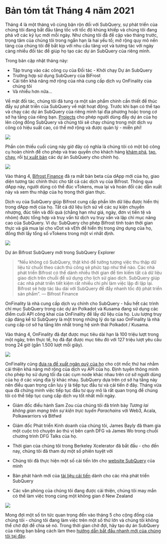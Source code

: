 # Bản tóm tắt Tháng 4 năm 2021

Tháng 4 là một tháng vô cùng bận rộn đối với SubQuery, sự phát triển của chúng tôi đang bắt đầu tăng tốc với tốc độ khủng khiếp và chúng tôi đang phá vỡ các kỷ lục mới mỗi ngày. Như chúng tôi đã đề cập vào tháng trước, trọng tâm của chúng tôi trong ngắn hạn là hai yếu tố; mở rộng quy mô nền tảng của chúng tôi để bắt kịp với nhu cầu tăng vọt và tương tác với ngày càng nhiều đối tác để giúp họ tạo các dự án SubQuery của riêng mình.

Trong bản cập nhật tháng này:

-   Tập trung vào các công cụ của Đối tác - Khởi chạy Dự án SubQuery
-   Trường hợp sử dụng SubQuery của BiFrost
-   Cải tiến khả năng mở rộng của nhà cung cấp dịch vụ OnFinality của chúng tôi
-   Và nhiều hơn nữa…

Về mặt đối tác, chúng tôi đã tung ra một sản phẩm chính cần thiết để thúc đẩy sự phát triển của SubQuery về mặt hoạt động. Trước khi bạn có thể tạo và chạy các dự án SubQuery của riêng mình tại địa phương hoặc trong cơ sở hạ tầng của riêng bạn. [Projects](https://project.subquery.network/) cho phép người dùng đẩy dự án của họ lên cộng đồng SubQuery và chúng tôi sẽ chạy chúng trong một dịch vụ công có hiệu suất cao, có thể mở rộng và được quản lý - miễn phí!

![](https://miro.medium.com/max/1400/0*zZkmiEq5g2BbAxfl)

Phần còn thiếu cuối cùng này giờ đây có nghĩa là chúng tôi có một bộ công cụ hoàn chỉnh để cho phép và trao quyền cho khách hàng [khám phá](https://explorer.subquery.network/), [tạo](https://doc.subquery.network/quickstart.html), [chạy](https://doc.subquery.network/run/indexing_query.html), rồi [tự xuất bản](https://doc.subquery.network/publish/publish.html#benefits) các dự án SubQuery cho chính họ.

![](https://miro.medium.com/max/1400/0*pDQgyo3phe2ZcMml)

Vào tháng 4, [Bifrost Finance](https://bifrost.finance/) đã ra mắt bản beta của dApp mới của họ, giao diện tương tác chính thức cho tất cả các dịch vụ của Bifrost. Thông qua dApp này, người dùng có thể đúc vTokens, mua lại và hoán đổi các dẫn xuất này và xem thu nhập của họ trong thời gian thực.

Dịch vụ của SubQuery giúp Bifrost cung cấp phần lớn dữ liệu được hiển thị trong dApp mới của họ. Tất cả dữ liệu lịch sử về các sự kiện chuyển nhượng, đúc tiền và đổi quà (chẳng hạn như giá, ngày, đơn vị tiền tệ và nhóm) được tổng hợp và truy vấn từ dịch vụ truy vấn và lập chỉ mục nâng cao của SubQuery. Ví dụ: SubQuery cho phép Bifrost tính toán thời gian thực và giá mua lại cho vDot và vEth để hiển thị trong ứng dụng của họ, đồng thời lấy tổng số vTokens trong một ví nhất định.

![](https://miro.medium.com/max/1400/0*heWoX8Kw1nm1iYd9)

Dự án Bifrost SubQuery mới trong SubQuery Explorer

> “Nếu không có SubQuery, thật khó để tưởng tượng việc thu thập dữ liệu từ chuỗi theo cách thủ công sẽ phức tạp như thế nào. Các nhà phát triển Bifrost có thể dành nhiều thời gian để tìm kiếm tất cả dữ liệu giao dịch trên chuỗi để sử dụng cho lịch sử giao dịch. SubQuery giúp các nhà phát triển tiết kiệm rất nhiều chi phí làm việc lặp đi lặp lại. Bifrost sẽ hợp tác lâu dài với SubQuery để đẩy nhanh tốc độ phát triển sản phẩm”. — Bifrost Finance

OnFinality là nhà cung cấp dịch vụ chính cho SubQuery - hầu hết các trình chỉ mục SubQuery trong các dự án Polkadot và Kusama đang sử dụng các điểm cuối API công khai của OnFinality để lấy dữ liệu của họ. Lưu lượng truy cập đáng kể từ SubQuery là một trong những lý do tại sao OnFinality là nhà cung cấp cơ sở hạ tầng lớn nhất trong hệ sinh thái Polkadot / Kusama.

Vào tháng 4, OnFinality đã đạt được mục tiêu dài hạn là 100 triệu lượt trong một ngày, trên thực tế, họ đã đạt được mục tiêu đó với 127 triệu lượt yêu cầu trong 24 giờ (gần 1.500 lượt mỗi giây).

![](https://miro.medium.com/max/1400/0*FLq4vXluI9CTiBQ8)

OnFinality cũng [đưa ra đề xuất ngân quỹ của họ](https://kusama.polkassembly.io/treasury/72) cho cột mốc thứ hai nhằm cải thiện khả năng mở rộng của dịch vụ API của họ. Định tuyến thông minh cho phép họ sử dụng tối đa các cụm node khác nhau trên cơ sở người dùng của họ ở các vùng địa lý khác nhau. SubQuery dựa trên cơ sở hạ tầng này nên điều quan trọng cần lưu ý là tiếp tục đầu tư và cải tiến ở đây. Tháng vừa qua đã chứng minh việc tiếp tục đầu tư quy mô là rất quan trọng để chúng tôi có thể tiếp tục cung cấp dịch vụ tốt nhất mỗi ngày.

-   Giám đốc điều hành Sam Zou của chúng tôi đã trình bày _Tương lai không gian mạng trên sự kiện trực tuyến Parachains_ với Web3, Acala, Polkawarriors và Bitfwd

-   Giám đốc Phát triển Kinh doanh của chúng tôi, James Bayly đã tham gia một cuộc trò chuyện ảo thú vị bên cạnh DFG và James Wo trong chuỗi chương trình DFG Talks của họ.

-   Thời gian của chúng tôi trong Berkeley Xcelerator đã bắt đầu - cho đến nay, chúng tôi đã tham dự một số phiên tuyệt vời
-   Chúng tôi đã thực hiện một số cải tiến lớn cho [website SubQuery](https://subquery.network/) của mình
-   Bản phát hành mới của [tài liệu cải tiến](https://doc.subquery.network/) dành cho các nhà phát triển SubQuery
-   Các văn phòng của chúng tôi đang được cải thiện, chúng tôi may mắn có thể làm việc trong cùng một không gian ở New Zealand

![](https://miro.medium.com/max/1400/0*cOsJ2TLa4yqpY0Ig)

Mong đợi một số tin tức quan trọng đến vào tháng 5 cho cộng đồng của chúng tôi - chúng tôi đang làm việc trên một số thứ lớn và chúng tôi không thể chờ đợi để chia sẻ nó. Trong thời gian chờ đợi, hãy tạo dự án SubQuery của riêng bạn bằng cách làm theo [hướng dẫn bắt đầu nhanh mới của chúng tôi tại đây](https://doc.subquery.network/quickstart.html).
